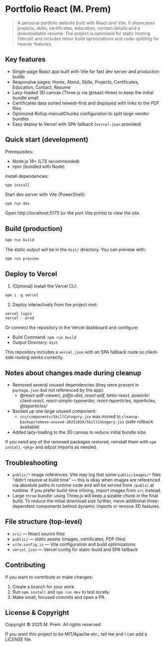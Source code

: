 # Portfolio React (M. Prem)

> A personal portfolio website built with React and Vite. It showcases projects, skills, certificates, education, contact details and a downloadable resume. The project is optimized for static hosting (Vercel) and includes minor build optimizations and code-splitting for heavier features.

## Key features

- Single-page React app built with Vite for fast dev server and production builds
- Responsive pages: Home, About, Skills, Projects, Certificates, Education, Contact, Resume
- Lazy-loaded 3D canvas (Three.js via @react-three) to keep the initial bundle small
- Certificates data sorted newest-first and displayed with links to the PDF files
- Optimized Rollup manualChunks configuration to split large vendor bundles
- Easy deploy to Vercel with SPA fallback (`vercel.json` provided)

## Quick start (development)

Prerequisites:

- Node.js 18+ (LTS recommended)
- npm (bundled with Node)

Install dependencies:

```powershell
npm install
```

Start dev server with Vite (PowerShell):

```powershell
npm run dev
```

Open http://localhost:5173 (or the port Vite prints) to view the site.

## Build (production)

```powershell
npm run build
```

The static output will be in the `dist/` directory. You can preview with:

```powershell
npm run preview
```

## Deploy to Vercel

1. (Optional) Install the Vercel CLI:

```powershell
npm i -g vercel
```

2. Deploy interactively from the project root:

```powershell
vercel login
vercel --prod
```

Or connect the repository in the Vercel dashboard and configure:

- Build Command: `npm run build`
- Output Directory: `dist`

This repository includes a `vercel.json` with an SPA fallback route so client-side routing works correctly.

## Notes about changes made during cleanup

- Removed several unused dependencies (they were present in `package.json` but not referenced by the app):
	- @react-pdf-viewer/*, pdfjs-dist, react-pdf, lottie-react, powerbi-client-react, react-simple-typewriter, react-tsparticles, tsparticles, @tsparticles/*
- Backed up one large unused component:
	- `src/components/SkillCategory.jsx` was moved to `cleanup-backup/remove-unused-20251024/SkillCategory.jsx` (safe rollback available)
- Added lazy-loading to the 3D canvas to reduce initial bundle size.

If you need any of the removed packages restored, reinstall them with `npm install <pkg>` and adjust imports as needed.

## Troubleshooting

- `public/*` image references: Vite may log that some `public/images/*` files "didn't resolve at build time" — this is okay when images are referenced via absolute paths in runtime code and will be served from `/public` at runtime. If you prefer build-time inlining, import images from `src` instead.
- Large `three` bundle: using Three.js will keep a sizable chunk in the final build. To reduce the initial download size further, move additional three-dependent components behind dynamic imports or remove 3D features.

## File structure (top-level)

- `src/` — React source files
- `public/` — static assets (images, certificates, PDF files)
- `vite.config.js` — Vite configuration and build optimizations
- `vercel.json` — Vercel config for static-build and SPA fallback

## Contributing

If you want to contribute or make changes:

1. Create a branch for your work.
2. Run `npm install` and `npm run dev` to test locally.
3. Make small, focused commits and open a PR.

## License & Copyright

Copyright © 2025 M. Prem. All rights reserved.

If you want this project to be MIT/Apache etc., tell me and I can add a LICENSE file.

